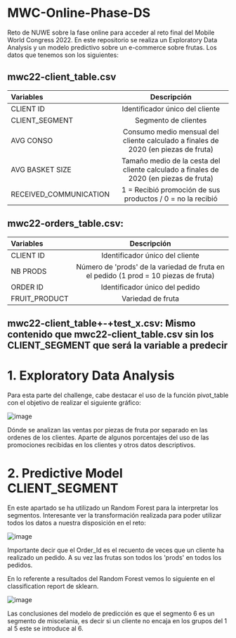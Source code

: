 # MWC-Online-Phase-DS

Reto de NUWE sobre la fase online para acceder al reto final del Mobile World Congress 2022. En este repositorio se realiza un Exploratory Data Analysis y un modelo predictivo sobre un e-commerce sobre frutas. Los datos que tenemos son los siguientes:


## **mwc22-client_table.csv**                                                                                        
| Variables                |  Descripción                                                                          |
|:-----                    |:-------------------------------------------------------------------------------------:|
| CLIENT ID                | Identificador único del cliente                                                       | 
| CLIENT_SEGMENT           |  Segmento de clientes                                                                 | 
| AVG CONSO                | Consumo medio mensual del cliente calculado a finales de 2020 (en piezas de fruta)    |
| AVG BASKET SIZE          | Tamaño medio de la cesta del cliente calculado a finales de 2020 (en piezas de fruta) |
| RECEIVED_COMMUNICATION   | 1 = Recibió promoción de sus productos / 0 = no la recibió                            |

## **mwc22-orders_table.csv**:

| Variables                |  Descripción                                                                          |
|:-----                    |:-------------------------------------------------------------------------------------:|
| CLIENT ID                | Identificador único del cliente                                                       | 
| NB PRODS                 | Número de 'prods' de la variedad de fruta en el pedido (1 prod = 10 piezas de fruta)  | 
| ORDER ID                 | Identificador único del pedido                                                        |
| FRUIT_PRODUCT            | Variedad de fruta                                                                     |

## **mwc22-client_table+-+test_x.csv**: Mismo contenido que **mwc22-client_table.csv** sin los CLIENT_SEGMENT que será la variable a predecir

# 1. Exploratory Data Analysis

Para esta parte del challenge, cabe destacar el uso de la función pivot_table con el objetivo de realizar el siguiente gráfico:

![image](https://user-images.githubusercontent.com/47833532/153759279-63999cd9-6171-4b54-aa99-9328cf99bf91.png)

Dónde se analizan las ventas por piezas de fruta por separado en las ordenes de los clientes. Aparte de algunos porcentajes del uso de las promociones recibidas en los clientes y otros datos descriptivos.

# 2. Predictive Model CLIENT_SEGMENT

En este apartado se ha utilizado un Random Forest para la interpretar los segmentos. Interesante ver la transformación realizada para poder utilizar todos los datos a nuestra disposición en el reto:

![image](https://user-images.githubusercontent.com/47833532/153759450-ce803328-f08f-4f23-b1bc-20e623ff123f.png)

Importante decir que el Order_Id es el recuento de veces que un cliente ha realizado un pedido. A su vez las frutas son todos los 'prods' en todos los pedidos.

En lo referente a resultados del Random Forest vemos lo siguiente en el classification report de sklearn.

![image](https://user-images.githubusercontent.com/47833532/153759562-57d6fb2b-320e-4af5-b408-3ec20e56adc9.png)

Las conclusiones del modelo de predicción es que el segmento 6 es un segmento de miscelania, es decir si un cliente no encaja en los grupos del 1 al 5 este se introduce al 6.
